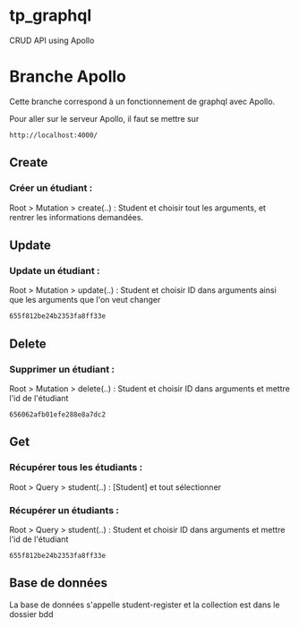 # tp_graphql
CRUD API using Apollo 

# Branche Apollo

Cette branche correspond à un fonctionnement de graphql avec Apollo.

Pour aller sur le serveur Apollo, il faut se mettre sur
````
http://localhost:4000/
````

## Create 

### Créer un étudiant : 

Root > Mutation > create(..) : Student et choisir tout les arguments, et rentrer les informations demandées.


## Update 

### Update un étudiant : 

Root > Mutation > update(..) : Student et choisir ID dans arguments ainsi que les arguments que l'on veut changer

````
655f812be24b2353fa8ff33e
````

## Delete 

### Supprimer un étudiant : 

Root > Mutation > delete(..) : Student et choisir ID dans arguments et mettre l'id de l'étudiant 

````
656062afb01efe288e8a7dc2
````

## Get 

### Récupérer tous les étudiants : 

Root > Query > student(..) : [Student] et tout sélectionner

### Récupérer un étudiants : 

Root > Query > student(..) : Student et choisir ID dans arguments et mettre l'id de l'étudiant 

````
655f812be24b2353fa8ff33e
````

## Base de données

La base de données s'appelle student-register et la collection est dans le dossier bdd

